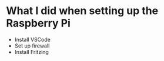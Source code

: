 # What I did when setting up the Raspberry Pi

* Install VSCode
* Set up firewall
* Install Fritzing